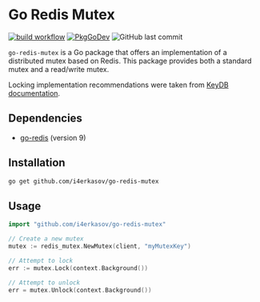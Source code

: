 # Go Redis Mutex

[![build workflow](https://github.com/i4erkasov/go-redis-mutex/actions/workflows/build.yml/badge.svg)](https://github.com/i4erkasov/go-redis-mutex/actions)
[![PkgGoDev](https://godoc.org/github.com/i4erkasov/go-redis-mutex?status.svg)](https://pkg.go.dev/github.com/i4erkasov/go-redis-mutex?tab=doc)
![GitHub last commit](https://img.shields.io/github/last-commit/i4erkasov/go-redis-mutex)


`go-redis-mutex` is a Go package that offers an implementation of a distributed mutex based on Redis. This package provides both a standard mutex and a read/write mutex.

Locking implementation recommendations were taken from [KeyDB documentation](https://docs.keydb.dev/docs/distlock/).

## Dependencies

- [go-redis](https://github.com/go-redis/redis) (version 9)

## Installation

```bash
go get github.com/i4erkasov/go-redis-mutex
```

## Usage

```go
import "github.com/i4erkasov/go-redis-mutex"

// Create a new mutex
mutex := redis_mutex.NewMutex(client, "myMutexKey")

// Attempt to lock
err := mutex.Lock(context.Background())

// Attempt to unlock
err = mutex.Unlock(context.Background())
```
